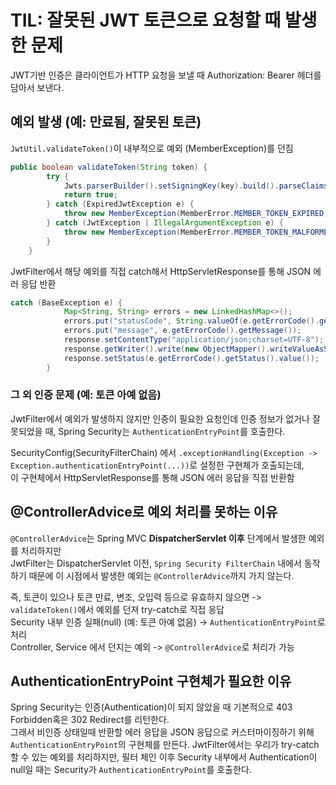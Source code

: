 # TIL: 잘못된 JWT 토큰으로 요청할 때 발생한 문제

JWT기반 인증은 클라이언트가 HTTP 요청을 보낼 때 Authorization: Bearer <JWT> 헤더를 담아서 보낸다.

## 예외 발생 (예: 만료됨, 잘못된 토큰)  
`JwtUtil.validateToken()`이 내부적으로 예외 (MemberException)를 던짐  
```java
public boolean validateToken(String token) {
        try {
            Jwts.parserBuilder().setSigningKey(key).build().parseClaimsJws(token);
            return true;
        } catch (ExpiredJwtException e) {
            throw new MemberException(MemberError.MEMBER_TOKEN_EXPIRED);
        } catch (JwtException | IllegalArgumentException e) {
            throw new MemberException(MemberError.MEMBER_TOKEN_MALFORMED);
        }
    }
```

JwtFilter에서 해당 예외를 직접 catch해서 HttpServletResponse를 통해 JSON 에러 응답 반환  
```java
catch (BaseException e) {
            Map<String, String> errors = new LinkedHashMap<>();
            errors.put("statusCode", String.valueOf(e.getErrorCode().getStatus().value()));
            errors.put("message", e.getErrorCode().getMessage());
            response.setContentType("application/json;charset=UTF-8");
            response.getWriter().write(new ObjectMapper().writeValueAsString(errors));
            response.setStatus(e.getErrorCode().getStatus().value());
        }
```

### 그 외 인증 문제 (예: 토큰 아예 없음)  

JwtFilter에서 예외가 발생하지 않지만 인증이 필요한 요청인데 인증 정보가 없거나 잘못되었을 때, Spring Security는 `AuthenticationEntryPoint`를 호출한다.  

SecurityConfig(SecurityFilterChain) 에서 `.exceptionHandling(Exception -> Exception.authenticationEntryPoint(...))`로 설정한 구현체가 호출되는데,   
이 구현체에서 HttpServletResponse를 통해 JSON 에러 응답을 직접 반환함

## @ControllerAdvice로 예외 처리를 못하는 이유

`@ControllerAdvice`는 Spring MVC **DispatcherServlet 이후** 단계에서 발생한 예외를 처리하지만  
JwtFilter는 DispatcherServlet 이전, `Spring Security FilterChain` 내에서 동작하기 때문에 이 시점에서 발생한 예외는 `@ControllerAdvice`까지 가지 않는다.

즉, 토큰이 있으나 토큰 만료, 변조, 오입력 등으로 유효하지 않으면 -> `validateToken()`에서 예외를 던져 try-catch로 직접 응답  
Security 내부 인증 실패(null) (예: 토큰 아예 없음) → `AuthenticationEntryPoint`로 처리  
Controller, Service 에서 던지는 예외 -> `@ControllerAdvice`로 처리가 가능

## AuthenticationEntryPoint 구현체가 필요한 이유

Spring Security는 인증(Authentication)이 되지 않았을 때 기본적으로 403 Forbidden혹은 302 Redirect를 리턴한다.  
그래서 비인증 상태일때 반환할 에러 응답을 JSON 응답으로 커스터마이징하기 위해 `AuthenticationEntryPoint`의 구현체를 만든다.
JwtFilter에서는 우리가 try-catch 할 수 있는 예외를 처리하지만,
필터 체인 이후 Security 내부에서 Authentication이 null일 때는 Security가 `AuthenticationEntryPoint`를 호출한다.
